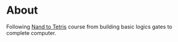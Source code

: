 # About

Following [Nand to Tetris](https://www.nand2tetris.org/) course from building basic logics gates to complete computer.
